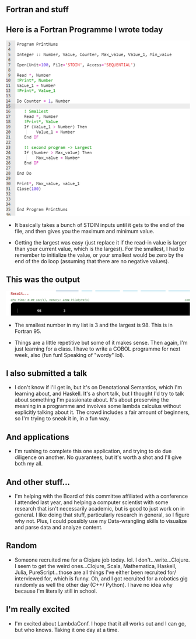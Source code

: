 ## Fortran and stuff

## Here is a Fortran Programme I wrote today

<img src="/images/fortrans/f_001.png" width="600">

- It basically takes a bunch of STDIN inputs until it gets to the end of the file,
  and then gives you the maximum and minimum value. 
  
- Getting the largest was easy (just replace it if the read-in value is larger than your current value, which
  is the largest). For the smallest, I had to remember to initialize the value, or your smallest would be 
  zero by the end of the do loop (assuming that there are no negative values).
  
## This was the output

<img src="/images/fortrans/f_002.png" width="800">

- The smallest number in my list is 3 and the largest is 98. This is in Fortran 95.
  
- Things are a little repetitive but some of it makes sense. Then again, I'm just learning
  for a class. I have to write a COBOL programme for next week, also (fun fun! Speaking of 
  "wordy" lol).

## I also submitted a talk

- I don't know if I'll get in, but it's on Denotational Semantics, which I'm learning about,
  and Haskell. It's a short talk, but I thought I'd try to talk about something I'm 
  passionate about. It's about preserving the meaning in a programme and involves some lambda calculus
  without explicitly talking about it. The crowd includes a fair amount of beginners, so I'm trying 
  to sneak it in, in a fun way.
  
## And applications

- I'm rushing to complete this one application, and trying to do due diligence on another.
  No guarantees, but it's worth a shot and I'll give both my all. 
  
## And other stuff...

- I'm helping with the Board of this committee affiliated with a conference I attended last year, and helping a 
  computer scientist with some research that isn't necessarily academic, but 
  is good to just work on in general. I like doing that stuff, particularly research in general, so I figure why not.
  Plus, I could possibly use my Data-wrangling skills to visualize and parse data and analyze content.
  
## Random

- Someone recruited me for a Clojure job today. lol. I don't...write...Clojure. 
  I seem to get the weird ones...Clojure, Scala, Mathematica, Haskell, Julia, PureScript...those 
  are all things I've either been recruited for/ interviewed for, which is funny. Oh, and I got recruited for a robotics gig
  randomly as well the other day (C++/ Python). I have no idea why because I'm literally still in school. 
  
## I'm really excited

- I'm excited about LambdaConf. I hope that it all works out and I can go, but who knows. 
  Taking it one day at a time.
